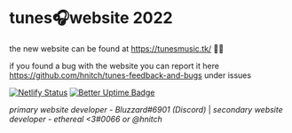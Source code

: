 # tunes🎧website 2022

the new website can be found at https://tunesmusic.tk/ 🙋‍♀️

if you found a bug with the website you can report it here https://github.com/hnitch/tunes-feedback-and-bugs under issues

[![Netlify Status](https://api.netlify.com/api/v1/badges/49f01b0d-d5a6-4b65-aec4-5e588f324781/deploy-status)](https://app.netlify.com/sites/tunesmusic/deploys) [![Better Uptime Badge](https://betteruptime.com/status-badges/v1/monitor/a46y.svg)](https://betteruptime.com/?utm_source=status_badge)

*primary website developer - Bluzzard#6901 (Discord)*
| *secondary website developer - ethereal <3#0066 or @hnitch*
